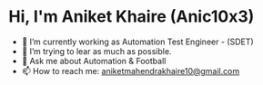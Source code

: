 # Hi, I'm Aniket Khaire (Anic10x3) 

- 🔭 I’m currently working as Automation Test Engineer - (SDET)
- 🌱 I’m trying to lear as much as possible.
- 💬 Ask me about Automation & Football
- 📫 How to reach me: aniketmahendrakhaire10@gmail.com
<!--
**Anic10x3/Anic10x3** is a ✨ _special_ ✨ repository because its `README.md` (this file) appears on your GitHub profile.

Here are some ideas to get you started:

- 🔭 I’m currently working as Automation Test Engineer - (SDET)
- 🌱 I’m currently learning Cypress
- 💬 Ask me about Automation & Football
- 📫 How to reach me: aniketmahendrakhaire10@gmail.com
-->
